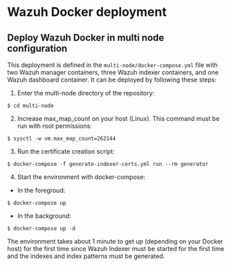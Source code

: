 # Wazuh Docker deployment

## Deploy Wazuh Docker in multi node configuration

This deployment is defined in the `multi-node/docker-compose.yml` file with two Wazuh manager containers, three Wazuh indexer containers, and one Wazuh dashboard container. It can be deployed by following these steps:

1) Enter the multi-node directory of the repository:
```
$ cd multi-node
```
2) Increase max_map_count on your host (Linux). This command must be run with root permissions:
```
$ sysctl -w vm.max_map_count=262144
```
3) Run the certificate creation script:
```
$ docker-compose -f generate-indexer-certs.yml run --rm generator
```
4) Start the environment with docker-compose:

- In the foregroud:
```
$ docker-compose up
```

- In the background:
```
$ docker-compose up -d
```


The environment takes about 1 minute to get up (depending on your Docker host) for the first time since Wazuh Indexer must be started for the first time and the indexes and index patterns must be generated.